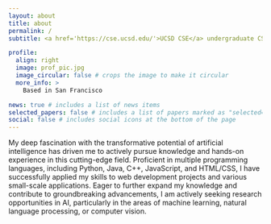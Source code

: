 ```yaml
---
layout: about
title: about
permalink: /
subtitle: <a href='https://cse.ucsd.edu/'>UCSD CSE</a> undergraduate CS student.

profile:
  align: right
  image: prof_pic.jpg
  image_circular: false # crops the image to make it circular
  more_info: >
    Based in San Francisco

news: true # includes a list of news items
selected_papers: false # includes a list of papers marked as "selected={true}"
social: false # includes social icons at the bottom of the page
---
```


My deep fascination with the transformative potential of artificial intelligence has driven me to actively pursue knowledge and hands-on experience in this cutting-edge field. Proficient in multiple programming languages, including Python, Java, C++, JavaScript, and HTML/CSS, I have successfully applied my skills to web development projects and various small-scale applications. Eager to further expand my knowledge and contribute to groundbreaking advancements, I am actively seeking research opportunities in AI, particularly in the areas of machine learning, natural language processing, or computer vision.
